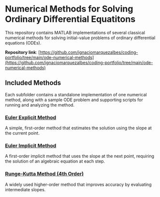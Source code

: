 # Numerical Methods for Solving Ordinary Differential Equatitons

This repository contains MATLAB implementations of several classical numerical methods for solving initial-value problems of ordinary differential equations (ODEs).

**Repository link**: [https://github.com/ignaciomarquezalbes/coding-portfolio/tree/main/ode-numerical-methods](https://github.com/ignaciomarquezalbes/coding-portfolio/tree/main/ode-numerical-methods)

## Included Methods

Each subfolder contains a standalone implementation of one numerical method, along with a sample ODE problem and supporting scripts for running and analyzing the method.

### [Euler Explicit Method](https://github.com/ignaciomarquezalbes/ode-numerical-methods/tree/main/euler-explicit)

A simple, first-order method that estimates the solution using the slope at the current point.

### [Euler Implicit Method](https://github.com/ignaciomarquezalbes/ode-numerical-methods/tree/main/euler-implicit)

A first-order implicit method that uses the slope at the next point, requiring the solution of an algebraic equation at each step.

### [Runge-Kutta Method (4th Order)](https://github.com/ignaciomarquezalbes/ode-numerical-methods/tree/main/runge-kutta)

A widely used higher-order method that improves accuracy by evaluating intermediate slopes.



